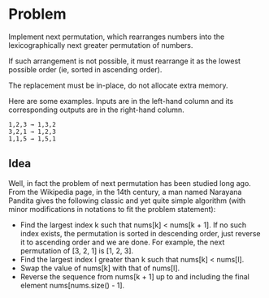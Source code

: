 # Problem
Implement next permutation, which rearranges numbers into the lexicographically next greater permutation of numbers.

If such arrangement is not possible, it must rearrange it as the lowest possible order (ie, sorted in ascending order).

The replacement must be in-place, do not allocate extra memory.

Here are some examples. Inputs are in the left-hand column and its corresponding outputs are in the right-hand column.
```
1,2,3 → 1,3,2
3,2,1 → 1,2,3
1,1,5 → 1,5,1
```

## Idea
Well, in fact the problem of next permutation has been studied long ago. From the Wikipedia page, in the 14th century, a man named Narayana Pandita gives the following classic and yet quite simple algorithm (with minor modifications in notations to fit the problem statement):

* Find the largest index k such that nums[k] < nums[k + 1]. If no such index exists, the permutation is sorted in descending order, just reverse it to ascending order and we are done. For example, the next permutation of [3, 2, 1] is [1, 2, 3].
* Find the largest index l greater than k such that nums[k] < nums[l].
* Swap the value of nums[k] with that of nums[l].
* Reverse the sequence from nums[k + 1] up to and including the final element nums[nums.size() - 1].
